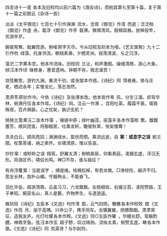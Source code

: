 四言诗十一首  各本及旧校均以前六篇为《酒会诗》，而削其第七至第十篇，复于第十一篇之前题云《杂诗一首》   

  

淡淡 《太平御览》七百七十引作渊渊  流水，沧胥 《御览》作湑  而逝；泛泛柏 《御览》作虚  舟，载浮 《御览》作亭  载滞。微啸清风，鼓楫容裔。放棹投竿，优游卒岁。

婉彼鸳鸯，戢翼而游。俯唼 原字灭尽。今从旧校及刻本为唼。《艺文类聚》九十二引作吮  绿藻，托身洪流。朝翔素濑，夕栖灵洲。摇荡清波，与之沉浮。

藻汜 二字黄本空。他本作流咏。旧校同  兰沚，和声激朗。操缦清商，游心大象。倾 汪本作顷  昧修身，惠音遗响。钟期不存，我志谁赏！

敛弦散思，游钓九渊。重流千仞，或 张燮本作惑。《诗纪》同  饵者悬。猗与庄老，栖迟永年；实惟龙化，荡志浩然。

肃肃苓 原钞作冷。今依《诗纪》及张溥本改。他本皆作笭  风，分生江湄。却背华林，俯溯丹坘 各本作坻。《诗纪》同。注云一作漪  。含阳吐英，履霜不衰。嗟我殊观，百卉俱腓。心之忧矣，孰识玄机？

猗猗兰霭 黄汪二张本作蔼  ，殖彼中原；绿叶幽茂，丽藻丰 各本作藻秾  繁。馥馥蕙芳，顺风而宣。将御椒房，吐熏龙轩。瞻彼秋草，怅矣惟骞！

泆泆白云，顺风而回；渊渊绿水，盈坎而颓。乘流远逝，自  **案：或息字之误**  躬兰隈。杖策答诸，纳之素怀。长啸清原，惟以告哀。

抄抄 案：或眇眇之误  翔鸾，舒翼太清；俯眺紫辰，仰看素庭。凌蹑玄虚，浮沉无形。将游区外，啸侣长鸣。神□不存，谁与独征？

有舟浮覆 案：当是误字  ，绋是维。栝楫松棹，有若龙微。□津经险，越济不归。思友长林，抱朴山嵋。守器殉业，不能奋飞。

羽化华岳，超游清霄。云盖习习，六龙飘飘。左佩椒桂，右缀兰苕。凌阳赞路，王子奉轺。婉娈名山，真人是要。齐物养生，与道逍遥。

微风轻 《诗纪》五臣本《文选》均作清  扇，云气四除。皦皦 各本作皎皎  朗 《文选》作亮  月，丽于高隅。兴命公子，携手同车。龙骥翼翼，扬镳踟蹰。肃肃宵征，造我友庐。光灯吐耀 各本作辉。《文选》同○五臣作曜  ，华幔长舒。鸾觞酌醴，神鼎烹鱼。弦 汪本作玄  超子野，叹过绵驹。流咏太素，俯赞玄虚。畴 各本作孰。《文选》《诗纪》同  克英贤？与尔剖符。